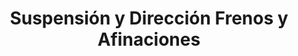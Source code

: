 ---
title: "Suspensión y Dirección Frenos y Afinaciones"
url: /veracruz/suspension-y-direccion-frenos-y-afinaciones/
shop: piezas de automóviles
---